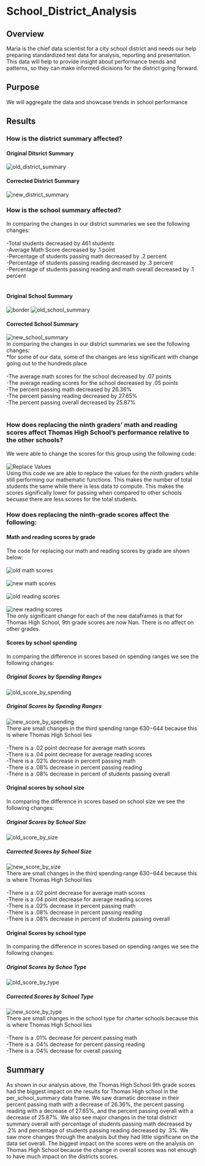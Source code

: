 # School_District_Analysis<br>

## Overview

Maria is the chief data scientist for a city school district and needs our help preparing standardized test data for analysis, reporting and presentation. This data will help to provide insight about performance trends and patterns, so they can make informed dicisions for the district going forward.
## Purpose
We will aggregate the data and showcase trends in school performance
## Results
### How is the district summary affected? <br>
#### Original Ditsrict Summary
![old_district_summary](Resources/old_district_summary_df.png)
<br>
#### Corrected District Summary
![new_district_summary](Resources/new_district_summary_df.png)
### How is the school summary affected? <br>
In comparing the changes in our district summaries we see the following changes: <br>
<br>
-Total students decreased by 461 students <br>
-Average Math Score decreased by .1 point <br>
-Percentage of students passing math decreased by .2 percent <br>
-Percentage of students passing reading decreased by .3 percent <br>
-Percentage of students passing reading and math overall decreased by .1 percent <br>
<br>
#### Original School Summary
![border](Resources/border.png)
![old_school_summary](Resources/old_school_summary.png)
<br>
#### Corrected School Summary
![new_school_summary](Resources/new_school_summary.png)
<br>
In comparing the changes in our district summaries we see the following changes:<br>
*for some of our data, some of the changes are less significant with change going out to the hundreds place <br>
<br>
-The average math scores for the school decreased by .07 points <br>
-The average reading scores for the school decreased by .05 points <br>
-The percent passing math decreased by 26.36% <br>
-The percent passing reading decreased by 27.65% <br>
-The percent passing overall decreased by 25.87% <br>
<br>
### How does replacing the ninth graders’ math and reading scores affect Thomas High School’s performance relative to the other schools? <br>
We were able to change the scores for this group using the following code: <br>
<br>
![Replace Values](Resources/replace_9th_nan.png)
<br>
Using this code we are able to replace the values for the ninth graders while still performing our mathematic functions. This makes the number of total students the same while there is less data to compute. This makes the scores significally lower for passing when compared to other schools becuase there are less scores for the total students. <br>
### How does replacing the ninth-grade scores affect the following: <br>
#### Math and reading scores by grade <br>
The code for replacing our math and reading scores by grade are shown below: <br>
<br>
![old math scores](Resources/old_math_by_grade.png)<br>
<br>
![new math scores](Resources/new_math_by_grade.png)<br>
<br>
![old reading scores](Resources/old_reading_by_grade.png)<br>
<br>
![new reading scores](Resources/new_reading_by_grade.png)<br>
The only significant change for each of the new dataframes is that for Thomas High School, 9th grade scores are now Nan. There is no affect on other grades.

#### Scores by school spending <br>
In comparing the difference in scores based on spending ranges we see the following changes: <br>
##### Original Scores by Spending Ranges
![old_score_by_spending](Resources/old_scores_by_school_spending.png)<br>
##### Original Scores by Spending Ranges
![new_score_by_spending](Resources/new_spending_summary.png) <br>
There are small changes in the third spending range $630-$644 because this is where Thomas High School lies <br>
<br>
-There is a .02 point decrease for average math scores <br>
-There is a .04 point decrease for average reading scores <br>
-There is a .02% decrease in percent passing math <br>
-There is a .08% decrease in percent passing reading <br>
-There is a .08% decrease in percent of students passing overall <br>

#### Original scores by school size <br>
In comparing the difference in scores based on school size we see the following changes: <br>
##### Original Scores by School Size
![old_score_by_size](Resources/old_score_by_size.png)<br>
##### Corrected Scores by School Size
![new_score_by_size](Resources/new_score_by_size.png) <br>
There are small changes in the third spending range $630-$644 because this is where Thomas High School lies <br>
<br>
-There is a .02 point decrease for average math scores <br>
-There is a .04 point decrease for average reading scores <br>
-There is a .02% decrease in percent passing math <br>
-There is a .08% decrease in percent passing reading <br>
-There is a .08% decrease in percent of students passing overall <br>
#### Original Scores by school type <br>
In comparing the difference in scores based on spending ranges we see the following changes: <br>
##### Original Scores by Schoo Type
![old_score_by_type](Resources/old_score_by_school_type.png)<br>
##### Corrected Scores by School Type
![new_score_by_type](Resources/new_score_by_school_type.png)<br>
There are small changes in the school type for charter schools because this is where Thomas High School lies <br>
<br>
-There is a .01% decrease for percent passing math <br>
-There is a .04% decrease for percent passing reading <br>
-There is a .04% decrease for overall passing <br>
## Summary 
As shown in our analysis above, the Thomas High School 9th grade scores had the biggest impact on the results for Thomas High school in the per_school_summary data frame. We saw dramatic decrease in their percent passing math with a decrease of 26.36%, the percent passing reading with a decrease of 27.65%, and the percent passing overall with a decrease of 25.87%. We also see major changes in the total district summary overall with percentage of students passing math decreased by .2% and
percentage of students passing reading decreased by .3%. We saw more changes through the analysis but they had little significane on the data set overall. The biggest impact on the scores were on the analysis on Thomas High School because the change in overall scores was not enough to have much impact on the districts scores. 
